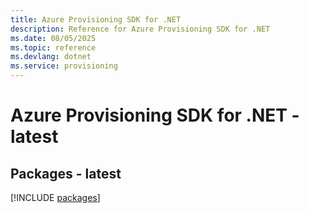 ```yaml
---
title: Azure Provisioning SDK for .NET
description: Reference for Azure Provisioning SDK for .NET
ms.date: 08/05/2025
ms.topic: reference
ms.devlang: dotnet
ms.service: provisioning
---
```

# Azure Provisioning SDK for .NET - latest
## Packages - latest
[!INCLUDE [packages](provisioning-index.md)]